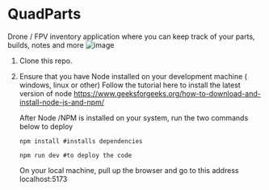 # QuadParts
Drone / FPV inventory application where you can keep track of your parts, builds, notes and more
![image](https://github.com/user-attachments/assets/531784f3-2337-4aa9-b7a7-e9913b22ebf0)

1. Clone this repo.
2. Ensure that you have Node installed on your development machine ( windows, linux or other)
   Follow the tutorial here to install the latest version of node https://www.geeksforgeeks.org/how-to-download-and-install-node-js-and-npm/

   After Node /NPM  is installed on your system, run the two commands below to deploy
   
   <code>npm install  #installs dependencies</code>

   <code>npm run dev  #to deploy the code</code>

   On your local machine, pull up the browser and go to this address localhost:5173

